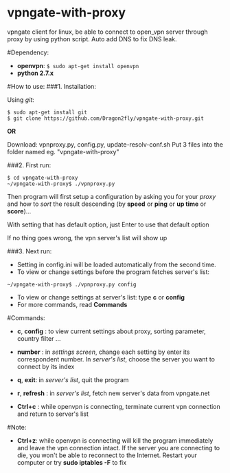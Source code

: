 # vpngate-with-proxy
vpngate client for linux, be able to connect to open_vpn server through proxy
by using python script. Auto add DNS to fix DNS leak.

#Dependency:
* **openvpn**: ```$ sudo apt-get install openvpn```
* **python 2.7.x**

#How to use:
###1. Installation:

  Using *git*:
  ```Shell
  $ sudo apt-get install git
  $ git clone https://github.com/Dragon2fly/vpngate-with-proxy.git
  ```
  
  **OR**
  
  Download: vpnproxy.py, config.py, update-resolv-conf.sh
  Put 3 files into the folder named eg. "vpngate-with-proxy"


###2. First run:
  ```Shell
  $ cd vpngate-with-proxy
  ~/vpngate-with-proxy$ ./vpnproxy.py
  ```

  Then program will first setup a configuration by asking you for your *proxy* and how to *sort* the result          descending (by **speed** or **ping** or **up time** or **score**)...

  With setting that has default option, just Enter to use that default option 

  If no thing goes wrong, the vpn server's list will show up
 
###3. Next run:
  * Setting in config.ini will be loaded automatically from the second time.
  * To view or change settings before the program fetches server's list:
  ```Shell
  ~/vpngate-with-proxy$ ./vpnproxy.py config
  ```
  
  * To view or change settings at server's list: type **c** or **config**
  * For more commands, read **Commands**
  

#Commands:
* **c**, **config** : to view current settings about proxy, sorting parameter, country filter ...
* **number** : in *settings screen*, change each setting by enter its correspondent number. In *server's list*, choose the server you want to connect by its index
              
* **q**, **exit**: in *server's list*, quit the program
* **r**, **refresh** : in *server's list*, fetch new server's data from vpngate.net
* **Ctrl+c** : while openvpn is connecting, terminate current vpn connection and return to server's list

#Note:
* **Ctrl+z**: while openvpn is connecting will kill the program immediately and leave the vpn connection intact.
             If the server you are connecting to die, you won't be able to reconnect to the Internet.
             Restart your computer or try  **sudo iptables -F** to fix

